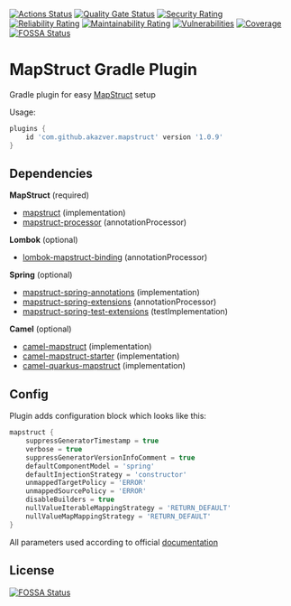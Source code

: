 [![Actions Status](https://github.com/AkaZver/mapstruct-plugin/workflows/Build/badge.svg)](https://github.com/AkaZver/mapstruct-plugin/actions)
[![Quality Gate Status](https://sonarcloud.io/api/project_badges/measure?project=AkaZver_mapstruct-plugin&metric=alert_status)](https://sonarcloud.io/dashboard?id=AkaZver_mapstruct-plugin)
[![Security Rating](https://sonarcloud.io/api/project_badges/measure?project=AkaZver_mapstruct-plugin&metric=security_rating)](https://sonarcloud.io/dashboard?id=AkaZver_mapstruct-plugin)
[![Reliability Rating](https://sonarcloud.io/api/project_badges/measure?project=AkaZver_mapstruct-plugin&metric=reliability_rating)](https://sonarcloud.io/dashboard?id=AkaZver_mapstruct-plugin)
[![Maintainability Rating](https://sonarcloud.io/api/project_badges/measure?project=AkaZver_mapstruct-plugin&metric=sqale_rating)](https://sonarcloud.io/dashboard?id=AkaZver_mapstruct-plugin)
[![Vulnerabilities](https://sonarcloud.io/api/project_badges/measure?project=AkaZver_mapstruct-plugin&metric=vulnerabilities)](https://sonarcloud.io/dashboard?id=AkaZver_mapstruct-plugin)
[![Coverage](https://sonarcloud.io/api/project_badges/measure?project=AkaZver_mapstruct-plugin&metric=coverage)](https://sonarcloud.io/dashboard?id=AkaZver_mapstruct-plugin)
[![FOSSA Status](https://app.fossa.com/api/projects/git%2Bgithub.com%2FAkaZver%2Fmapstruct-plugin.svg?type=shield)](https://app.fossa.com/projects/git%2Bgithub.com%2FAkaZver%2Fmapstruct-plugin?ref=badge_shield)

# MapStruct Gradle Plugin

Gradle plugin for easy [MapStruct](https://mapstruct.org/) setup

Usage:
```groovy
plugins {
    id 'com.github.akazver.mapstruct' version '1.0.9'
}
```

## Dependencies
**MapStruct** (required)
- [mapstruct](https://mvnrepository.com/artifact/org.mapstruct/mapstruct) (implementation)
- [mapstruct-processor](https://mvnrepository.com/artifact/org.mapstruct/mapstruct-processor) (annotationProcessor)

**Lombok** (optional)
- [lombok-mapstruct-binding](https://mvnrepository.com/artifact/org.projectlombok/lombok-mapstruct-binding) (annotationProcessor)

**Spring** (optional)
- [mapstruct-spring-annotations](https://mvnrepository.com/artifact/org.mapstruct.extensions.spring/mapstruct-spring-annotations) (implementation)
- [mapstruct-spring-extensions](https://mvnrepository.com/artifact/org.mapstruct.extensions.spring/mapstruct-spring-extensions) (annotationProcessor)
- [mapstruct-spring-test-extensions](https://mvnrepository.com/artifact/org.mapstruct.extensions.spring/mapstruct-spring-test-extensions) (testImplementation)

**Camel** (optional)
- [camel-mapstruct](https://mvnrepository.com/artifact/org.apache.camel/camel-mapstruct) (implementation)
- [camel-mapstruct-starter](https://mvnrepository.com/artifact/org.apache.camel.springboot/camel-mapstruct-starter) (implementation)
- [camel-quarkus-mapstruct](https://mvnrepository.com/artifact/org.apache.camel.quarkus/camel-quarkus-mapstruct) (implementation)

## Config
Plugin adds configuration block which looks like this:
```groovy
mapstruct {
    suppressGeneratorTimestamp = true
    verbose = true
    suppressGeneratorVersionInfoComment = true
    defaultComponentModel = 'spring'
    defaultInjectionStrategy = 'constructor'
    unmappedTargetPolicy = 'ERROR'
    unmappedSourcePolicy = 'ERROR'
    disableBuilders = true
    nullValueIterableMappingStrategy = 'RETURN_DEFAULT'
    nullValueMapMappingStrategy = 'RETURN_DEFAULT'
}
```

All parameters used according to official 
[documentation](https://mapstruct.org/documentation/stable/reference/html/#configuration-options)

## License
[![FOSSA Status](https://app.fossa.com/api/projects/git%2Bgithub.com%2FAkaZver%2Fmapstruct-plugin.svg?type=large)](https://app.fossa.com/projects/git%2Bgithub.com%2FAkaZver%2Fmapstruct-plugin?ref=badge_large)
